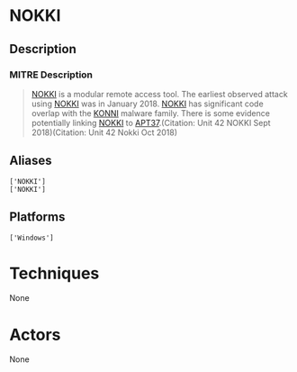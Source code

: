 
# NOKKI

## Description

### MITRE Description

> [NOKKI](https://attack.mitre.org/software/S0353) is a modular remote access tool. The earliest observed attack using [NOKKI](https://attack.mitre.org/software/S0353) was in January 2018. [NOKKI](https://attack.mitre.org/software/S0353) has significant code overlap with the [KONNI](https://attack.mitre.org/software/S0356) malware family. There is some evidence potentially linking [NOKKI](https://attack.mitre.org/software/S0353) to [APT37](https://attack.mitre.org/groups/G0067).(Citation: Unit 42 NOKKI Sept 2018)(Citation: Unit 42 Nokki Oct 2018)

## Aliases

```
['NOKKI']
['NOKKI']
```

## Platforms

```
['Windows']
```

# Techniques

None

# Actors

None
